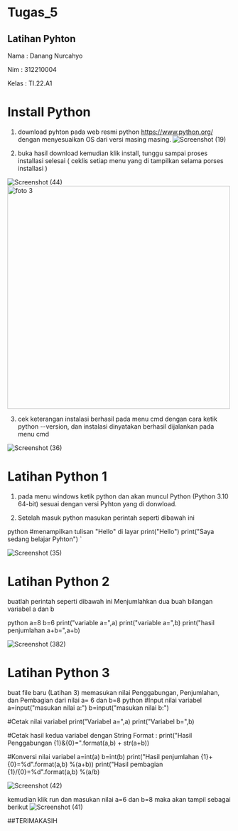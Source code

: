 # Tugas_5
## Latihan Pyhton 
Nama    : Danang Nurcahyo

Nim     : 312210004

Kelas   : TI.22.A1

# Install Python
1. download pyhton pada web resmi python https://www.python.org/ dengan menyesuaikan OS dari versi masing masing.
![Screenshot (19)](https://user-images.githubusercontent.com/115677839/198048659-858ba241-7d80-4a39-a467-1f4d46e1b7a7.png)


2. buka hasil download kemudian klik install, tunggu sampai proses installasi selesai ( ceklis setiap menu yang di tampilkan selama porses installasi )

![Screenshot (44)](https://user-images.githubusercontent.com/115678171/197481055-2dfb00bc-f1c2-4cc4-9954-d9eca35c2746.png)
<img width="501" alt="foto 3" src="https://user-images.githubusercontent.com/115473988/197392292-9ce532fc-4788-428e-bf8c-325b45f26b04.png">

3. cek keterangan instalasi berhasil pada menu cmd dengan cara ketik python --version,  dan instalasi dinyatakan berhasil dijalankan pada menu cmd

![Screenshot (36)](https://user-images.githubusercontent.com/115678171/197453979-71154602-a876-41f6-b784-fa353f702721.png)

# Latihan Python 1
1. pada menu windows ketik python dan akan muncul Python (Python 3.10 64-bit) sesuai dengan versi Pyhton yang di donwload.

2. Setelah masuk python masukan perintah seperti dibawah ini  

python
#menampilkan tulisan "Hello" di layar
print("Hello")
print("Saya sedang belajar Pyhton")
`


![Screenshot (35)](https://user-images.githubusercontent.com/115677839/198050039-0c2776dd-fc4d-496c-942b-c680f1c00846.png)

# Latihan Python 2
buatlah perintah seperti dibawah ini
Menjumlahkan dua buah bilangan variabel a dan b

python
a=8
b=6
print("variable a=",a)
print("variable a=",b)
print("hasil penjumlahan a+b=",a+b)

![Screenshot (382)](https://user-images.githubusercontent.com/115678171/197455753-b5174e43-3021-45cc-a313-9a56a0a4e76f.png)



# Latihan Python 3
buat file baru (Latihan 3)
memasukan nilai Penggabungan, Penjumlahan, dan Pembagian dari nilai a= 6 dan b=8
python
#Input nilai variabel
a=input("masukan nilai a:")
b=input("masukan nilai b:")

#Cetak nilai variabel
print("Variabel a=",a)
print("Variabel b=",b)

#Cetak hasil kedua variabel dengan String Format :
print("Hasil Penggabungan {1}&{0}=".format(a,b) + str(a+b))

#Konversi nilai variabel
a=int(a)
b=int(b)
print("Hasil penjumlahan {1}+{0}=%d".format(a,b) %(a+b))
print("Hasil pembagian {1}/{0}=%d".format(a,b) %(a/b)

![Screenshot (42)](https://user-images.githubusercontent.com/115678171/197456894-cc0279d8-de83-485b-985d-114a547b5160.png)

kemudian klik run dan masukan nilai a=6 dan b=8 maka akan tampil sebagai berikut
![Screenshot (41)](https://user-images.githubusercontent.com/115678171/197457034-ba7a23a2-a922-4fab-9513-a93bcc4f73cd.png)


##TERIMAKASIH
